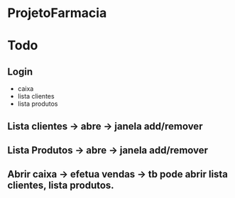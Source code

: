 # ProjetoFarmacia

# Todo

## Login
- caixa
- lista clientes
- lista produtos

## Lista clientes -> abre -> janela add/remover
## Lista Produtos -> abre -> janela add/remover
## Abrir caixa -> efetua vendas ->  tb pode abrir lista clientes, lista produtos.